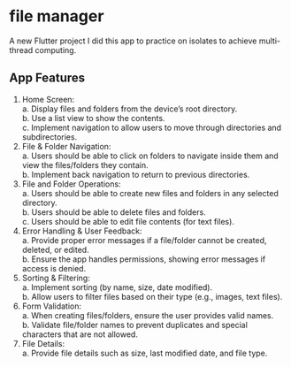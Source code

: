# file manager

A new Flutter project I did this app to practice on isolates to achieve multi-thread computing.

## App Features 

1. Home Screen:<br />
a. Display files and folders from the device’s root directory.<br />
b. Use a list view to show the contents.<br />
c. Implement navigation to allow users to move through directories
and subdirectories.<br />
3. File & Folder Navigation:<br />
a. Users should be able to click on folders to navigate inside them and
view the files/folders they contain.<br />
b. Implement back navigation to return to previous directories.<br />
4. File and Folder Operations:<br />
a. Users should be able to create new files and folders in any selected
directory.<br />
b. Users should be able to delete files and folders.<br />
c. Users should be able to edit file contents (for text files).<br />
5. Error Handling & User Feedback:<br />
a. Provide proper error messages if a file/folder cannot be created,
deleted, or edited.<br />
b. Ensure the app handles permissions, showing error messages if
access is denied.<br />
6. Sorting & Filtering:<br />
a. Implement sorting (by name, size, date modified).<br />
b. Allow users to filter files based on their type (e.g., images, text files).<br />
7. Form Validation:<br />
a. When creating files/folders, ensure the user provides valid names.<br />
b. Validate file/folder names to prevent duplicates and special
characters that are not allowed.<br />
8. File Details:<br />
a. Provide file details such as size, last modified date, and file type.<br />
